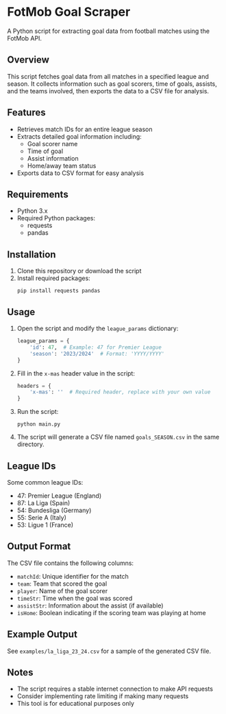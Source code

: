 # FotMob Goal Scraper

A Python script for extracting goal data from football matches using the FotMob API.

## Overview

This script fetches goal data from all matches in a specified league and season. It collects information such as goal scorers, time of goals, assists, and the teams involved, then exports the data to a CSV file for analysis.

## Features

- Retrieves match IDs for an entire league season
- Extracts detailed goal information including:
  - Goal scorer name
  - Time of goal
  - Assist information
  - Home/away team status
- Exports data to CSV format for easy analysis

## Requirements

- Python 3.x
- Required Python packages:
  - requests
  - pandas

## Installation

1. Clone this repository or download the script
2. Install required packages:
   ```
   pip install requests pandas
   ```

## Usage

1. Open the script and modify the `league_params` dictionary:

   ```python
   league_params = {
       'id': 47,  # Example: 47 for Premier League
       'season': '2023/2024'  # Format: 'YYYY/YYYY'
   }
   ```

2. Fill in the `x-mas` header value in the script:

   ```python
   headers = {
       'x-mas': ''  # Required header, replace with your own value
   }
   ```

3. Run the script:

   ```
   python main.py
   ```

4. The script will generate a CSV file named `goals_SEASON.csv` in the same directory.

## League IDs

Some common league IDs:

- 47: Premier League (England)
- 87: La Liga (Spain)
- 54: Bundesliga (Germany)
- 55: Serie A (Italy)
- 53: Ligue 1 (France)

## Output Format

The CSV file contains the following columns:

- `matchId`: Unique identifier for the match
- `team`: Team that scored the goal
- `player`: Name of the goal scorer
- `timeStr`: Time when the goal was scored
- `assistStr`: Information about the assist (if available)
- `isHome`: Boolean indicating if the scoring team was playing at home

## Example Output

See `examples/la_liga_23_24.csv` for a sample of the generated CSV file.

## Notes

- The script requires a stable internet connection to make API requests
- Consider implementing rate limiting if making many requests
- This tool is for educational purposes only
